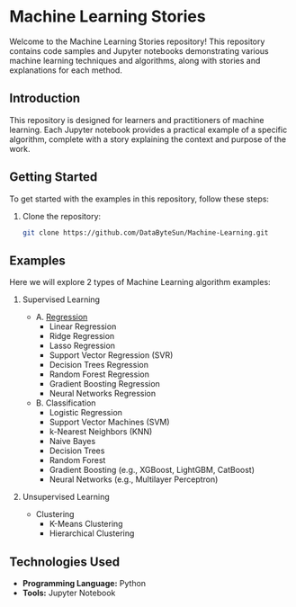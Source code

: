 # Machine Learning Stories

Welcome to the Machine Learning Stories repository! This repository contains code samples and Jupyter notebooks demonstrating various machine learning techniques and algorithms, along with stories and explanations for each method.

## Introduction

This repository is designed for learners and practitioners of machine learning. Each Jupyter notebook provides a practical example of a specific algorithm, complete with a story explaining the context and purpose of the work.

## Getting Started

To get started with the examples in this repository, follow these steps:

1. Clone the repository:
   ```bash
   git clone https://github.com/DataByteSun/Machine-Learning.git

## Examples
Here we will explore 2 types of Machine Learning algorithm examples:
1. Supervised Learning
   - A. [Regression](Regression/README.md)
      - Linear Regression
      - Ridge Regression
      - Lasso Regression
      - Support Vector Regression (SVR)
      - Decision Trees Regression
      - Random Forest Regression
      - Gradient Boosting Regression
      - Neural Networks Regression
   - B. Classification
      - Logistic Regression
      - Support Vector Machines (SVM)
      - k-Nearest Neighbors (KNN)
      - Naive Bayes
      - Decision Trees
      - Random Forest
      - Gradient Boosting (e.g., XGBoost, LightGBM, CatBoost)
      - Neural Networks (e.g., Multilayer Perceptron)

2. Unsupervised Learning
   - Clustering
      - K-Means Clustering
      - Hierarchical Clustering
   
## Technologies Used
- **Programming Language:** Python
- **Tools:** Jupyter Notebook
